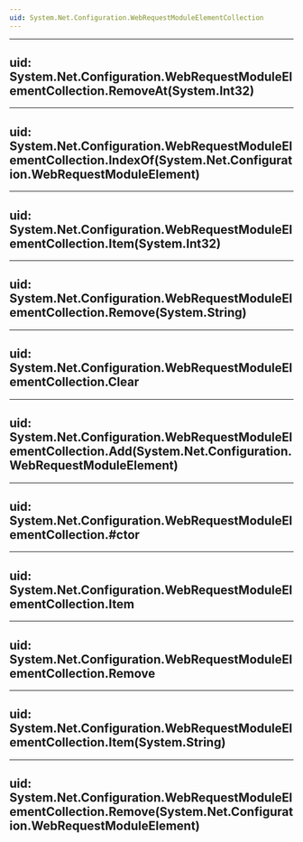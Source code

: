 ```yaml
---
uid: System.Net.Configuration.WebRequestModuleElementCollection
---
```


---
uid: System.Net.Configuration.WebRequestModuleElementCollection.RemoveAt(System.Int32)
---

---
uid: System.Net.Configuration.WebRequestModuleElementCollection.IndexOf(System.Net.Configuration.WebRequestModuleElement)
---

---
uid: System.Net.Configuration.WebRequestModuleElementCollection.Item(System.Int32)
---

---
uid: System.Net.Configuration.WebRequestModuleElementCollection.Remove(System.String)
---

---
uid: System.Net.Configuration.WebRequestModuleElementCollection.Clear
---

---
uid: System.Net.Configuration.WebRequestModuleElementCollection.Add(System.Net.Configuration.WebRequestModuleElement)
---

---
uid: System.Net.Configuration.WebRequestModuleElementCollection.#ctor
---

---
uid: System.Net.Configuration.WebRequestModuleElementCollection.Item
---

---
uid: System.Net.Configuration.WebRequestModuleElementCollection.Remove
---

---
uid: System.Net.Configuration.WebRequestModuleElementCollection.Item(System.String)
---

---
uid: System.Net.Configuration.WebRequestModuleElementCollection.Remove(System.Net.Configuration.WebRequestModuleElement)
---
